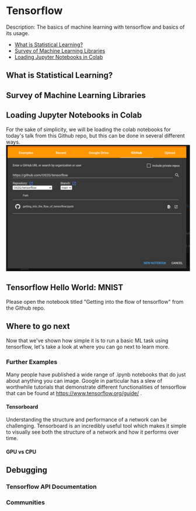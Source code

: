 # Tensorflow
Description: The basics of machine learning with tensorflow and basics of its usage.


- [What is Statistical Learning?](#what-is-statistical-learning)
- [Survey of Machine Learning Libraries](#survey-of-machine-learning-libraries)
- [Loading Jupyter Notebooks in Colab](#loading-jupyter-notebooks-in-colab)


## What is Statistical Learning?

## Survey of Machine Learning Libraries

## Loading Jupyter Notebooks in Colab

For the sake of simplicity, we will be loading the colab notebooks for today's talk from this Github repo, but this can be done in several different ways.
![How to Load the Notebook](newColabFromGithub.PNG)

## Tensorflow Hello World: MNIST
Please open the notebook titled "Getting into the flow of tensorflow" from the Github repo. 

## Where to go next
Now that we've shown how simple it is to run a basic ML task using tensorflow, let's take a look at where you can go next to learn more.

### Further Examples
Many people have published a wide range of .ipynb notebooks that do just about anything you can image. Google in particular has a slew of worthwhile tutorials that demonstrate different functionalities of tensorflow that can be found at https://www.tensorflow.org/guide/ .

#### Tensorboard
Understanding the structure and performance of a network can be challenging. Tensorboard is an incredibly useful tool which makes it simple to visually see both the structure of a network and how it performs over time.

#### GPU vs CPU

## Debugging

### Tensorflow API Documentation

### Communities


